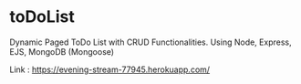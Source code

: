 # toDoList

Dynamic Paged ToDo List with CRUD Functionalities. Using Node, Express, EJS, MongoDB (Mongoose)

Link : https://evening-stream-77945.herokuapp.com/
